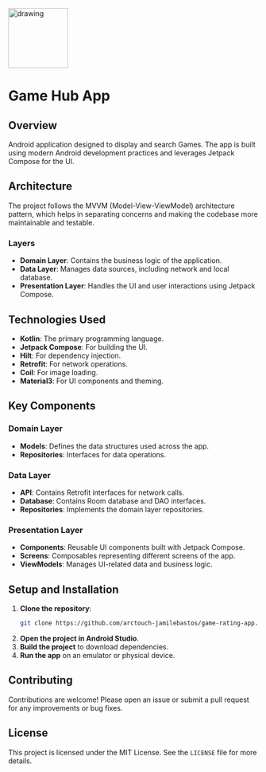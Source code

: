 <img src="https://github.com/user-attachments/assets/47ff9102-54d1-4c24-ae87-b167d80377bc" alt="drawing" width="120"/>

# Game Hub App 

## Overview
Android application designed to display and search Games. The app is built using modern Android development practices and leverages Jetpack Compose for the UI.

## Architecture
The project follows the MVVM (Model-View-ViewModel) architecture pattern, which helps in separating concerns and making the codebase more maintainable and testable.

### Layers
- **Domain Layer**: Contains the business logic of the application.
- **Data Layer**: Manages data sources, including network and local database.
- **Presentation Layer**: Handles the UI and user interactions using Jetpack Compose.

## Technologies Used
- **Kotlin**: The primary programming language.
- **Jetpack Compose**: For building the UI.
- **Hilt**: For dependency injection.
- **Retrofit**: For network operations.
- **Coil**: For image loading.
- **Material3**: For UI components and theming.

## Key Components

### Domain Layer
- **Models**: Defines the data structures used across the app.
- **Repositories**: Interfaces for data operations.

### Data Layer
- **API**: Contains Retrofit interfaces for network calls.
- **Database**: Contains Room database and DAO interfaces.
- **Repositories**: Implements the domain layer repositories.

### Presentation Layer
- **Components**: Reusable UI components built with Jetpack Compose.
- **Screens**: Composables representing different screens of the app.
- **ViewModels**: Manages UI-related data and business logic.

## Setup and Installation
1. **Clone the repository**:
    ```sh
    git clone https://github.com/arctouch-jamilebastos/game-rating-app.git
    ```
2. **Open the project in Android Studio**.
3. **Build the project** to download dependencies.
4. **Run the app** on an emulator or physical device.

## Contributing
Contributions are welcome! Please open an issue or submit a pull request for any improvements or bug fixes.

## License
This project is licensed under the MIT License. See the `LICENSE` file for more details.
